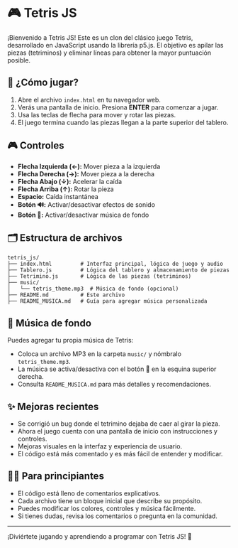 # 🎮 Tetris JS

¡Bienvenido a Tetris JS! Este es un clon del clásico juego Tetris, desarrollado en JavaScript usando la librería p5.js. El objetivo es apilar las piezas (tetriminos) y eliminar líneas para obtener la mayor puntuación posible.

## 🚀 ¿Cómo jugar?

1. Abre el archivo `index.html` en tu navegador web.
2. Verás una pantalla de inicio. Presiona **ENTER** para comenzar a jugar.
3. Usa las teclas de flecha para mover y rotar las piezas.
4. El juego termina cuando las piezas llegan a la parte superior del tablero.

## 🎮 Controles

- **Flecha Izquierda (←):** Mover pieza a la izquierda
- **Flecha Derecha (→):** Mover pieza a la derecha
- **Flecha Abajo (↓):** Acelerar la caída
- **Flecha Arriba (↑):** Rotar la pieza
- **Espacio:** Caída instantánea
- **Botón 🔊:** Activar/desactivar efectos de sonido
- **Botón 🎵:** Activar/desactivar música de fondo

## 🗂️ Estructura de archivos

```
tetris_js/
├── index.html         # Interfaz principal, lógica de juego y audio
├── Tablero.js         # Lógica del tablero y almacenamiento de piezas
├── Tetrimino.js       # Lógica de las piezas (tetriminos)
├── music/
│   └── tetris_theme.mp3  # Música de fondo (opcional)
├── README.md          # Este archivo
├── README_MUSICA.md   # Guía para agregar música personalizada
```

## 🎵 Música de fondo

Puedes agregar tu propia música de Tetris:
- Coloca un archivo MP3 en la carpeta `music/` y nómbralo `tetris_theme.mp3`.
- La música se activa/desactiva con el botón 🎵 en la esquina superior derecha.
- Consulta `README_MUSICA.md` para más detalles y recomendaciones.

## ✨ Mejoras recientes

- Se corrigió un bug donde el tetrimino dejaba de caer al girar la pieza.
- Ahora el juego cuenta con una pantalla de inicio con instrucciones y controles.
- Mejoras visuales en la interfaz y experiencia de usuario.
- El código está más comentado y es más fácil de entender y modificar.

## 👨‍💻 Para principiantes

- El código está lleno de comentarios explicativos.
- Cada archivo tiene un bloque inicial que describe su propósito.
- Puedes modificar los colores, controles y música fácilmente.
- Si tienes dudas, revisa los comentarios o pregunta en la comunidad.

---

¡Diviértete jugando y aprendiendo a programar con Tetris JS! 🎉
